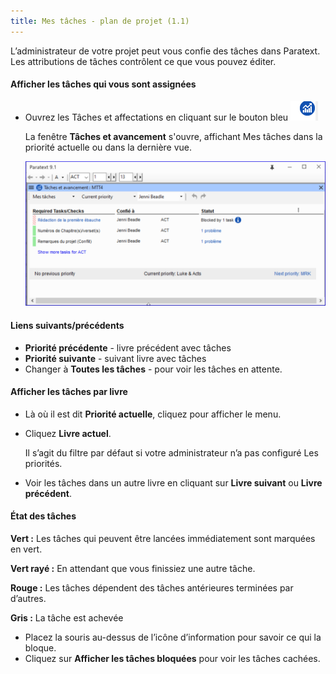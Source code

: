 ```yaml
---
title: Mes tâches - plan de projet (1.1)
---
```

L’administrateur de votre projet peut vous confie des tâches dans Paratext. Les attributions de tâches contrôlent ce que vous pouvez éditer.

#### Afficher les tâches qui vous sont assignées

-   Ouvrez les Tâches et affectations en cliquant sur le bouton bleu ![](media/9c6773b2653dfd507ecbec0fd0936b7b.png)

    La fenêtre **Tâches et avancement** s'ouvre, affichant Mes tâches dans la priorité actuelle ou dans la dernière vue.

    ![](media/b26e1e9c97f78820300f43730e992a18.png)

#### Liens suivants/précédents

-   **Priorité précédente** - livre précédent avec tâches
-   **Priorité suivante** - suivant livre avec tâches
-   Changer à **Toutes les tâches** - pour voir les tâches en attente.

#### Afficher les tâches par livre

-   Là où il est dit **Priorité actuelle**, cliquez pour afficher le menu.
-   Cliquez **Livre actuel**.

    Il s’agit du filtre par défaut si votre administrateur n’a pas configuré Les priorités.

-   Voir les tâches dans un autre livre en cliquant sur **Livre suivant** ou **Livre précédent**.

#### État des tâches

**Vert :** Les tâches qui peuvent être lancées immédiatement sont marquées en vert.

**Vert rayé :** En attendant que vous finissiez une autre tâche.

**Rouge :** Les tâches dépendent des tâches antérieures terminées par d’autres.

**Gris :** La tâche est achevée

-   Placez la souris au-dessus de l’icône d’information pour savoir ce qui la bloque.
-   Cliquez sur **Afficher les tâches bloquées** pour voir les tâches cachées.

